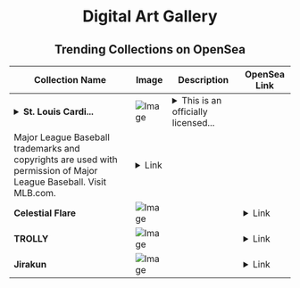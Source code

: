 <div align="center">

# Digital Art Gallery

## Trending Collections on OpenSea

| Collection Name                       | Image                                                                                     | Description                       | OpenSea Link                                                                                          |
|---------------------------------------|-------------------------------------------------------------------------------------------|-----------------------------------|--------------------------------------------------------------------------------------------------------|
| **<details><summary>St. Louis Cardi...</summary>St. Louis Cardinals® Andrew Miller Base Glitch 39 Uncommon</details>** | ![Image](https://i.seadn.io/s/raw/files/b138312bb64d8905863b289020ea625f.jpg?w=500&auto=format?w=200&auto=format) | <details><summary>This is an officially licensed...</summary>This is an officially licensed NFT from the 2022 Topps Series 1 Baseball NFT Collection. Inspired by the fan-favorite Topps Series 1 Base, this collection also includes brand new NFT products such as Stars of MLB Chrome, Generation NOW, Ultra Short Print, Team Cube 2.0, and a special 1987 35th Anniversary Motion Set. Visit ToppsNFTs.com for more details on this release.
Major League Baseball trademarks and copyrights are used with permission of Major League Baseball. Visit MLB.com.</details> | <details><summary>Link</summary>[St. Louis Cardinals® Andrew Miller Base Glitch 39 Uncommon](https://opensea.io/collection/st-louis-cardinals-r-andrew-miller-base-glitch-39)</details> |
| **Celestial Flare** | ![Image](https://i.seadn.io/s/raw/files/8bb0f442f491f9876ed2c9b0407f65c0.png?w=500&auto=format?w=200&auto=format) |  | <details><summary>Link</summary>[Celestial Flare](https://opensea.io/collection/celestial-flare-6)</details> |
| **TROLLY** | ![Image](https://i.seadn.io/s/raw/files/036d759ca5398c7f031702f0396fc758.jpg?w=500&auto=format?w=200&auto=format) |  | <details><summary>Link</summary>[TROLLY](https://opensea.io/collection/trolly-2)</details> |
| **Jirakun** | ![Image](https://i.seadn.io/s/raw/files/4cef46298f9f090cfbc6656e60fca282.png?w=500&auto=format?w=200&auto=format) |  | <details><summary>Link</summary>[Jirakun](https://opensea.io/collection/jirakun-5)</details> |

</div>